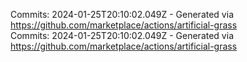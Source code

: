 Commits: 2024-01-25T20:10:02.049Z - Generated via https://github.com/marketplace/actions/artificial-grass
<br>
Commits: 2024-01-25T20:10:02.049Z - Generated via https://github.com/marketplace/actions/artificial-grass
<br>
